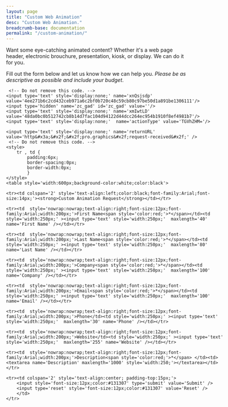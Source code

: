 ```yaml
---
layout: page
title: "Custom Web Animation"
desc: "Custom Web Animation."
breadcrumb-base: documentation
permalink: "/custom-animation/"
---
```


Want some eye-catching animated content? Whether it's a web page header, electronic brouchure, presentation, kiosk, or display. We can do it for you.

Fill out the form below and let us know how we can help you. _Please be as descriptive as possible and include your budget_. 


<!-- Note :
   - You can modify the font style and form style to suit your website. 
   - Code lines with comments “Do not remove this code”  are required for the form to work properly, make sure that you do not remove these lines of code. 
   - The Mandatory check script can modified as to suit your business needs. 
   - It is important that you test the modified form before going live.-->
<div id='crmWebToEntityForm' style='width:600px;margin:auto;'>
   <META HTTP-EQUIV ='content-type' CONTENT='text/html;charset=UTF-8'>
   <form action='https://crm.zoho.com/crm/WebToLeadForm' name=WebToLeads1631006000000085041 method='POST' onSubmit='javascript:document.charset="UTF-8"; return checkMandatory()' accept-charset='UTF-8'>

	 <!-- Do not remove this code. -->
	<input type='text' style='display:none;' name='xnQsjsdp' value='4ee271b6c2cd432ceb971a6c2bf0b720c48c59cb80c97be50d1a891be1306111'/>
	<input type='hidden' name='zc_gad' id='zc_gad' value=''/>
	<input type='text' style='display:none;' name='xmIwtLD' value='48da0bc0b512742cb8b14d7fac104d94122d44dcc264ec954b1910f8ef4981b7'/>
	<input type='text' style='display:none;'  name='actionType' value='TGVhZHM='/>

	<input type='text' style='display:none;' name='returnURL' value='http&#x3a;&#x2f;&#x2f;pro.graphics&#x2f;request-received&#x2f;' /> 
	 <!-- Do not remove this code. -->
	<style>
		tr , td { 
			padding:6px;
			border-spacing:0px;
			border-width:0px;
			}
	</style>
	<table style='width:600px;background-color:white;color:black'>

	<tr><td colspan='2' style='text-align:left;color:black;font-family:Arial;font-size:14px;'><strong>Custom Animation Request</strong></td></tr>

	<tr><td  style='nowrap:nowrap;text-align:right;font-size:12px;font-family:Arial;width:200px;'>First Name<span style='color:red;'>*</span></td><td style='width:250px;' ><input type='text' style='width:250px;'  maxlength='40' name='First Name' /></td></tr>

	<tr><td  style='nowrap:nowrap;text-align:right;font-size:12px;font-family:Arial;width:200px;'>Last Name<span style='color:red;'>*</span></td><td style='width:250px;' ><input type='text' style='width:250px;'  maxlength='80' name='Last Name' /></td></tr>

	<tr><td  style='nowrap:nowrap;text-align:right;font-size:12px;font-family:Arial;width:200px;'>Company<span style='color:red;'>*</span></td><td style='width:250px;' ><input type='text' style='width:250px;'  maxlength='100' name='Company' /></td></tr>

	<tr><td  style='nowrap:nowrap;text-align:right;font-size:12px;font-family:Arial;width:200px;'>Email<span style='color:red;'>*</span></td><td style='width:250px;' ><input type='text' style='width:250px;'  maxlength='100' name='Email' /></td></tr>

	<tr><td  style='nowrap:nowrap;text-align:right;font-size:12px;font-family:Arial;width:200px;'>Phone</td><td style='width:250px;' ><input type='text' style='width:250px;'  maxlength='30' name='Phone' /></td></tr>

	<tr><td  style='nowrap:nowrap;text-align:right;font-size:12px;font-family:Arial;width:200px;'>Website</td><td style='width:250px;' ><input type='text' style='width:250px;'  maxlength='255' name='Website' /></td></tr>

	<tr><td  style='nowrap:nowrap;text-align:right;font-size:12px;font-family:Arial;width:200px;'>Description<span style='color:red;'>*</span> </td><td> <textarea name='Description' maxlength='1000' style='width:250;'></textarea></td></tr>

	<tr><td colspan='2' style='text-align:center; padding-top:15px;'>
		<input style='font-size:12px;color:#131307' type='submit' value='Submit' />
		<input type='reset' style='font-size:12px;color:#131307' value='Reset' />
	    </td>
	</tr>
   </table>
	<script>
 	  var mndFileds=new Array('Company','First Name','Last Name','Email','Description');
 	  var fldLangVal=new Array('Company','First Name','Last Name','Email','Description');

 	  function checkMandatory() {
		var name='';
		var email='';
		for(i=0;i<mndFileds.length;i++) {
		  var fieldObj=document.forms['WebToLeads1631006000000085041'][mndFileds[i]];
		  if(fieldObj) {
			if (((fieldObj.value).replace(/^\s+|\s+$/g, '')).length==0) {
			  alert(fldLangVal[i] +' cannot be empty'); 
   	   	  	  fieldObj.focus();
   	   	  	  return false;
			}  else if(fieldObj.nodeName=='SELECT') {
  	   	   	 if(fieldObj.options[fieldObj.selectedIndex].value=='-None-') {
				alert(fldLangVal[i] +' cannot be none'); 
				fieldObj.focus();
				return false;
			   }
			} else if(fieldObj.type =='checkbox'){
 	 	 	 if(fieldObj.checked == false){
				alert('Please accept  '+fldLangVal[i]);
				fieldObj.focus();
				return false;
			   } 
			 } 
			 try {
			     if(fieldObj.name == 'Last Name') {
				name = fieldObj.value;
 	 	 	    }
			} catch (e) {}
		    }
		}
		 try {
		    if($zoho) {
			var LDTuvidObj = document.forms['WebToLeads1631006000000085041']['LDTuvid'];
			if(LDTuvidObj) {
  	  	 	    LDTuvidObj.value = $zoho.salesiq.visitor.uniqueid();
			}
			var firstnameObj = document.forms['WebToLeads1631006000000085041']['First Name'];
			if(firstnameObj) {
			     name = firstnameObj.value +' '+name;
			}
			$zoho.salesiq.visitor.name(name);
			var emailObj = document.forms['WebToLeads1631006000000085041']['Email'];
			if(emailObj) {
			     email = emailObj.value;
			     $zoho.salesiq.visitor.email(email);
			}
		    }
		} catch(e) {}
	     }
	   </script>
	</form>
</div>
